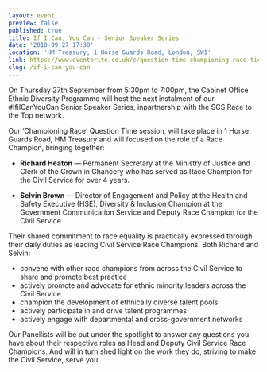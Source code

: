 ```yaml
---
layout: event
preview: false
published: true
title: If I Can, You Can - Senior Speaker Series
date: '2018-09-27 17:30'
location: 'HM Treasury, 1 Horse Guards Road, London, SW1'
link: https://www.eventbrite.co.uk/e/question-time-championing-race-tickets-50390317797
slug: /if-i-can-you-can
---
```


On Thursday 27th September from 5:30pm to 7:00pm, the Cabinet Office Ethnic Diversity Programme will host the next instalment of our #IfiICanYouCan Senior Speaker Series, inpartnership with the SCS Race to the Top network.

Our ‘Championing Race’ Question Time session, will take place in 1 Horse Guards Road, HM Treasury and will focused on the role of a Race Champion, bringing together:

- **Richard Heaton** — Permanent Secretary at the Ministry of Justice and Clerk of the Crown in Chancery who has served as Race Champion for the Civil Service for over 4 years.

-  **Selvin Brown** — Director of Engagement and Policy at the Health and Safety Executive (HSE), Diversity & Inclusion Champion at the Government Communication Service and Deputy Race Champion for the Civil Service

Their shared commitment to race equality is practically expressed through their daily duties as leading Civil Service Race Champions. Both Richard and Selvin:

- convene with other race champions from across the Civil Service to share and promote best practice
- actively promote and advocate for ethnic minority leaders across the Civil Service
- champion the development of ethnically diverse talent pools
- actively participate in and drive talent programmes
- actively engage with departmental and cross-government networks

Our Panellists will be put under the spotlight to answer any questions you have about their respective roles as Head and Deputy Civil Service Race Champions. And will in turn shed light on the work they do, striving to make the Civil Service, serve you!